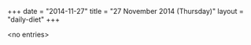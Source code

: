 +++
date = "2014-11-27"
title = "27 November 2014 (Thursday)"
layout = "daily-diet"
+++

\<no entries\>